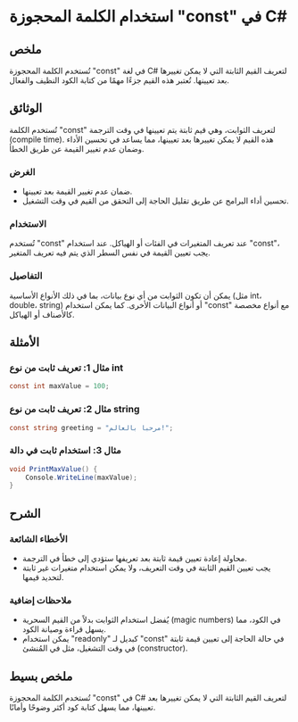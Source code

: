 <!--
Meta Description: # استخدام الكلمة المحجوزة "const" في C# ## ملخص تُستخدم الكلمة المحجوزة "const" في لغة C# لتعريف القيم الثابتة التي لا يمكن تغييرها بعد تعيينها. تُعتب...
Meta Keywords: const, استخدام, القيم, يمكن, بعد
-->

# استخدام الكلمة المحجوزة "const" في C#

## ملخص
تُستخدم الكلمة المحجوزة "const" في لغة C# لتعريف القيم الثابتة التي لا يمكن تغييرها بعد تعيينها. تُعتبر هذه القيم جزءًا مهمًا من كتابة الكود النظيف والفعال.

## الوثائق
تُستخدم الكلمة "const" لتعريف الثوابت، وهي قيم ثابتة يتم تعيينها في وقت الترجمة (compile time). هذه القيم لا يمكن تغييرها بعد تعيينها، مما يساعد في تحسين الأداء وضمان عدم تغيير القيمة عن طريق الخطأ. 

### الغرض
- ضمان عدم تغيير القيمة بعد تعيينها.
- تحسين أداء البرامج عن طريق تقليل الحاجة إلى التحقق من القيم في وقت التشغيل.

### الاستخدام
تُستخدم "const" عند تعريف المتغيرات في الفئات أو الهياكل. عند استخدام "const"، يجب تعيين القيمة في نفس السطر الذي يتم فيه تعريف المتغير. 

### التفاصيل
يمكن أن تكون الثوابت من أي نوع بيانات، بما في ذلك الأنواع الأساسية (مثل int، double، string) أو أنواع البيانات الأخرى. كما يمكن استخدام "const" مع أنواع مخصصة كالأصناف أو الهياكل.

## الأمثلة
### مثال 1: تعريف ثابت من نوع int
```csharp
const int maxValue = 100;
```

### مثال 2: تعريف ثابت من نوع string
```csharp
const string greeting = "مرحبا بالعالم!";
```

### مثال 3: استخدام ثابت في دالة
```csharp
void PrintMaxValue() {
    Console.WriteLine(maxValue);
}
```

## الشرح
### الأخطاء الشائعة
- محاولة إعادة تعيين قيمة ثابتة بعد تعريفها ستؤدي إلى خطأ في الترجمة.
- يجب تعيين القيم الثابتة في وقت التعريف، ولا يمكن استخدام متغيرات غير ثابتة لتحديد قيمها.

### ملاحظات إضافية
- يُفضل استخدام الثوابت بدلاً من القيم السحرية (magic numbers) في الكود، مما يسهل قراءة وصيانة الكود.
- يمكن استخدام "readonly" كبديل لـ "const" في حالة الحاجة إلى تعيين قيمة ثابتة في وقت التشغيل، مثل في المُنشئ (constructor).

## ملخص بسيط
تُستخدم الكلمة المحجوزة "const" في C# لتعريف القيم الثابتة التي لا يمكن تغييرها بعد تعيينها، مما يسهل كتابة كود أكثر وضوحًا وأمانًا.
